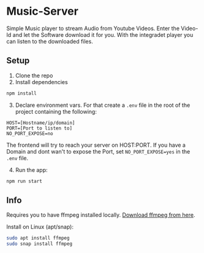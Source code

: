 # Music-Server

Simple Music player to stream Audio from Youtube Videos. Enter the Video-Id and let the Software download it for you. With the integradet player you can listen to the downloaded files.

## Setup

1. Clone the repo
2. Install dependencies

```bash
npm install
```

3. Declare environment vars. For that create a `.env` file in the root of the project containing the following:

```env
HOST=[Hostname/ip/domain]
PORT=[Port to listen to]
NO_PORT_EXPOSE=no
```

The frontend will try to reach your server on HOST:PORT. If you have a Domain and dont wan't to expose the Port, set `NO_PORT_EXPOSE=yes` in the `.env` file.

4. Run the app:

```bash
npm run start
```

## Info

Requires you to have ffmpeg installed locally. [Download ffmpeg from here](https://ffmpeg.org/download.html).

Install on Linux (apt/snap):

```bash
sudo apt install ffmpeg
sudo snap install ffmpeg
```
